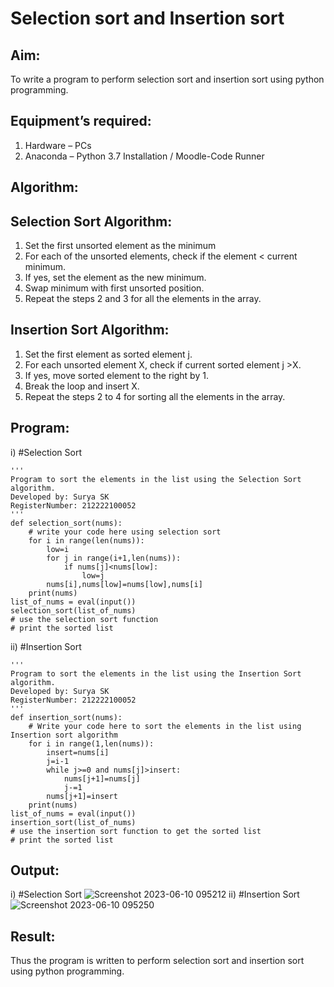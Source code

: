 # Selection sort and Insertion sort
## Aim:
To write a program to perform selection sort and insertion sort using python programming.
## Equipment’s required:
1.	Hardware – PCs
2.	Anaconda – Python 3.7 Installation / Moodle-Code Runner
## Algorithm:
## Selection Sort Algorithm:
1.	Set the first unsorted element as the minimum
2.	For each of the unsorted elements, check if the element < current minimum.
3.	If yes, set the element as the new minimum.
4.	Swap minimum with first unsorted position.
5.	Repeat the steps 2 and 3 for all the elements in the array.
## Insertion Sort Algorithm:
1.	Set the first element as sorted element j.
2.	For each unsorted element X, check if current sorted element j >X.
3.	If yes, move sorted element to the right by 1.
4.	Break the loop and insert X.
5.	Repeat the steps 2 to 4 for sorting all the elements in the array.
## Program:
i)	#Selection Sort
```
''' 
Program to sort the elements in the list using the Selection Sort algorithm.
Developed by: Surya SK
RegisterNumber: 212222100052
'''
def selection_sort(nums):
    # write your code here using selection sort
    for i in range(len(nums)):
        low=i
        for j in range(i+1,len(nums)):
            if nums[j]<nums[low]:
                low=j
        nums[i],nums[low]=nums[low],nums[i]
    print(nums)
list_of_nums = eval(input())
selection_sort(list_of_nums)
# use the selection sort function
# print the sorted list
```
ii)	#Insertion Sort
```
''' 
Program to sort the elements in the list using the Insertion Sort algorithm.
Developed by: Surya SK
RegisterNumber: 212222100052
'''
def insertion_sort(nums):
    # Write your code here to sort the elements in the list using Insertion sort algorithm
    for i in range(1,len(nums)):
        insert=nums[i]
        j=i-1
        while j>=0 and nums[j]>insert:
            nums[j+1]=nums[j]
            j-=1
        nums[j+1]=insert
    print(nums)
list_of_nums = eval(input())
insertion_sort(list_of_nums)
# use the insertion sort function to get the sorted list
# print the sorted list
```
## Output:
i)	#Selection Sort
![Screenshot 2023-06-10 095212](https://github.com/SuryaSK46/Sorting-Algorithm/assets/127716537/fda8f5c8-2c16-4e7b-a7f0-4fe3e65dec74)
ii)	#Insertion Sort
![Screenshot 2023-06-10 095250](https://github.com/SuryaSK46/Sorting-Algorithm/assets/127716537/0400c2bf-30c9-4f39-9256-808b7681be19)
## Result:
Thus the program is written to perform selection sort and insertion sort using python programming.
